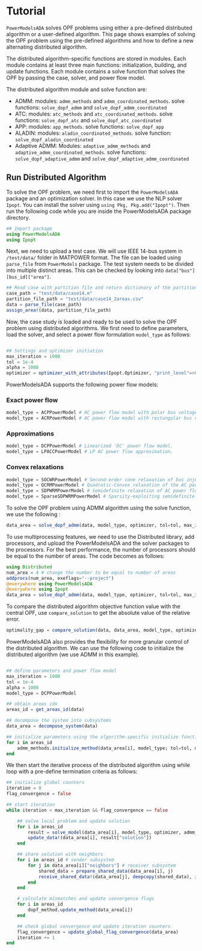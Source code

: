 # Tutorial

`PowerModelsADA` solves OPF problems using either a pre-defined distributed algorithm or a user-defined algorithm. This page shows examples of solving the OPF problem using the pre-defined algorithms and how to define a new alternating distributed algorithm.

The distributed algorithm-specific functions are stored in modules. Each module contains at least three main functions: initialization, building, and update functions. Each module contains a solve function that solves the OPF by passing the case, solver, and power flow model.

The distributed algorithm module and solve function are:

- ADMM: modules: `admm_methods` and `admm_coordinated_methods`. solve functions: `solve_dopf_admm` and `solve_dopf_admm_coordinated`
- ATC: modules: `atc_methods` and `atc_coordinated_methods`. solve functions: `solve_dopf_atc` and `solve_dopf_atc_coordinated`
- APP: modules: `app_methods`. solve functions: `solve_dopf_app`
- ALADIN: modules: `aladin_coordinated_methods`. solve function: `solve_dopf_aladin_coordinated`
- Adaptive ADMM: Modules: `adaptive_admm_methods` and `adaptive_admm_coordinated_methods`. solve functions: `solve_dopf_adaptive_admm` and `solve_dopf_adaptive_admm_coordinated`

## Run Distributed Algorithm

To solve the OPF problem, we need first to import the `PowerModelsADA` package and an optimization solver. In this case we use the NLP solver `Ipopt`. You can install the solver using `using Pkg, Pkg.add("Ipopt")`. Then run the following code while you are inside the PowerModelsADA package directory.

```julia
## Import package
using PowerModelsADA
using Ipopt 
```

Next, we need to upload a test case. We will use IEEE 14-bus system in `/test/data/` folder in MATPOWER format. The file can be loaded using `parse_file` from `PowerModels` package. The test system needs to be divided into multiple distinct areas. This can be checked by looking into `data["bus"][bus_id]["area"]`.

```julia
## Read case with partition file and return dictionary of the partitioned case
case_path = "test/data/case14.m"
partition_file_path = "test/data/case14_2areas.csv"
data = parse_file(case_path)
assign_area!(data, partition_file_path)
```

Now, the case study is loaded and ready to be used to solve the OPF problem using distributed algorithms. We first need to define parameters, load the solver, and select a power flow formulation `model_type` as follows:

```julia

## Settings and optimizer initiation
max_iteration = 1000
tol = 1e-4
alpha = 1000
optimizer = optimizer_with_attributes(Ipopt.Optimizer, "print_level"=>0)
```

PowerModelsADA supports the following power flow models:

### Exact power flow

```julia
model_type = ACPPowerModel # AC power flow model with polar bus voltage variables.
model_type = ACRPowerModel # AC power flow model with rectangular bus voltage variables.
```

### Approximations

```julia
model_type = DCPPowerModel # Linearized 'DC' power flow model.
model_type = LPACCPowerModel # LP AC power flow approximation.
```

### Convex relaxations

```julia
model_type = SOCWRPowerModel # Second-order cone relaxation of bus injection model of AC power flow.
model_type = QCRMPowerModel # Quadratic-Convex relaxation of the AC power flow.
model_type = SDPWRMPowerModel # Semidefinite relaxation of AC power flow.
model_type = SparseSDPWRMPowerModel # Sparsity-exploiting semidefinite relaxation of AC power flow.
```

To solve the OPF problem using ADMM algorithm using the solve function, we use the following :

```julia
data_area = solve_dopf_admm(data, model_type, optimizer, tol=tol, max_iteration=max_iteration, alpha=alpha)

```

To use multiprocessing features, we need to use the Distributed library, add processors, and upload the PowerModelsADA and the solver packages to the processors. For the best performance, the number of processors should be equal to the number of areas. The code becomes as follows:

```julia
using Distributed 
num_area = 4 # change the number to be equal to number of areas
addprocs(num_area, exeflags="--project")
@everywhere using PowerModelsADA
@everywhere using Ipopt
data_area = solve_dopf_admm(data, model_type, optimizer, tol=tol, max_iteration=max_iteration, alpha=alpha, multiprocessors=true)
```

To compare the distributed algorithm objective function value with the central OPF, use `compare_solution` to get the absolute value of the relative error.

```julia
optimality_gap = compare_solution(data, data_area, model_type, optimizer)
```

PowerModelsADA also provides the flexibility for more granular control of the distributed algorithm. We can use the following code to initialize the distributed algorithm (we use ADMM in this example).

```julia

## define parameters and power flow model
max_iteration = 1000
tol = 1e-4
alpha = 1000
model_type = DCPPowerModel

## obtain areas idx
areas_id = get_areas_id(data)

## decompose the system into subsystems
data_area = decompose_system(data)

## initialize parameters using the algorithm-specific initialize function
for i in areas_id
    admm_methods.initialize_method(data_area[i], model_type; tol=tol, max_iteration=max_iteration, alpha = alpha)
end

```

We then start the iterative process of the distributed algorithm using while loop with a pre-define termination criteria as follows:

```julia
## initialize global counters
iteration = 0
flag_convergence = false

## start iteration
while iteration < max_iteration && flag_convergence == false

    ## solve local problem and update solution
    for i in areas_id
        result = solve_model(data_area[i], model_type, optimizer, admm_methods.build_method, solution_processors=admm_methods.post_processors)
        update_data!(data_area[i], result["solution"])
    end

    ## share solution with neighbors
    for i in areas_id # sender subsystem
        for j in data_area[i]["neighbors"] # receiver subsystem
            shared_data = prepare_shared_data(data_area[i], j)
            receive_shared_data!(data_area[j], deepcopy(shared_data), i)
        end
    end

    # calculate mismatches and update convergence flags
    for i in areas_id
        dopf_method.update_method(data_area[i])
    end

    ## check global convergence and update iteration counters
    flag_convergence = update_global_flag_convergence(data_area)
    iteration += 1
end

```
